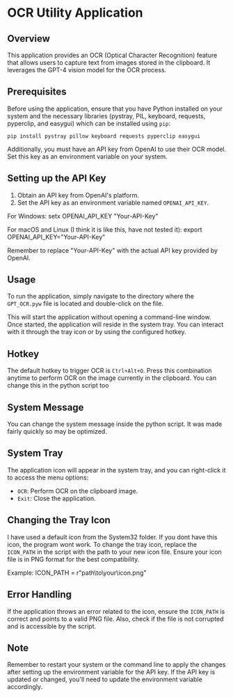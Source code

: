 
OCR Utility Application
=======================

Overview
--------
This application provides an OCR (Optical Character Recognition) feature 
that allows users to capture text from images stored in the clipboard. It 
leverages the GPT-4 vision model for the OCR process.

Prerequisites
-------------
Before using the application, ensure that you have Python installed on your 
system and the necessary libraries (pystray, PIL, keyboard, requests, pyperclip, 
and easygui) which can be installed using `pip`:

    pip install pystray pillow keyboard requests pyperclip easygui

Additionally, you must have an API key from OpenAI to use their OCR model. 
Set this key as an environment variable on your system.

Setting up the API Key
----------------------
1. Obtain an API key from OpenAI's platform.
2. Set the API key as an environment variable named `OPENAI_API_KEY`.

For Windows:
    setx OPENAI_API_KEY "Your-API-Key"

For macOS and Linux (I think it is like this, have not tested it):
    export OPENAI_API_KEY="Your-API-Key"

Remember to replace "Your-API-Key" with the actual API key provided by OpenAI.

Usage
-----
To run the application, simply navigate to the directory where the `GPT_OCR.pyw` 
file is located and double-click on the file.

This will start the application without opening a command-line window. Once started, 
the application will reside in the system tray. You can interact with it through the 
tray icon or by using the configured hotkey.

Hotkey
------
The default hotkey to trigger OCR is `Ctrl+Alt+O`. Press this combination anytime 
to perform OCR on the image currently in the clipboard. You can change this in the python script too


System Message
-----------
You can change the system message inside the python script. It was made fairly quickly so may be optimized.

System Tray
-----------
The application icon will appear in the system tray, and you can right-click it 
to access the menu options:

- `OCR`: Perform OCR on the clipboard image.
- `Exit`: Close the application.

Changing the Tray Icon
----------------------
I have used a default icon from the System32 folder. If you dont have this icon, the program wont work. To change the tray icon, replace the `ICON_PATH` in the script with the path to 
your new icon file. Ensure your icon file is in PNG format for the best compatibility.

Example:
    ICON_PATH = r"path\to\your\icon.png"

Error Handling
--------------
If the application throws an error related to the icon, ensure the `ICON_PATH` 
is correct and points to a valid PNG file. Also, check if the file is not corrupted 
and is accessible by the script.

Note
----
Remember to restart your system or the command line to apply the changes after 
setting up the environment variable for the API key. If the API key is updated or 
changed, you'll need to update the environment variable accordingly.
